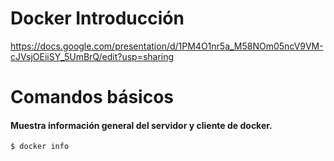 # Docker Introducción

https://docs.google.com/presentation/d/1PM4O1nr5a_M58NOm05ncV9VM-cJVsjOEiiSY_5UmBrQ/edit?usp=sharing

# Comandos básicos

#### Muestra información general del servidor y cliente de docker.

`$ docker info`
